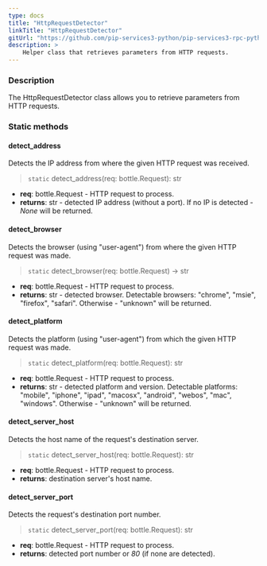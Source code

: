 ```yaml
---
type: docs
title: "HttpRequestDetector"
linkTitle: "HttpRequestDetector"
gitUrl: "https://github.com/pip-services3-python/pip-services3-rpc-python"
description: >
    Helper class that retrieves parameters from HTTP requests.
---
```


### Description

The HttpRequestDetector class allows you to retrieve parameters from HTTP requests. 

### Static methods

#### detect_address
Detects the IP address from where the given HTTP request was received.

> `static` detect_address(req: bottle.Request): str

- **req**: bottle.Request - HTTP request to process.
- **returns**: str - detected IP address (without a port). If no IP is detected - *None* will be returned.


#### detect_browser
Detects the browser (using "user-agent") from where the given HTTP request was made.

> `static` detect_browser(req: bottle.Request) -> str

- **req**: bottle.Request - HTTP request to process.
- **returns**: str - detected browser. Detectable browsers: "chrome", "msie", "firefox", "safari". Otherwise - "unknown" will be returned.


#### detect_platform
Detects the platform (using "user-agent") from which the given HTTP request was made.

> `static` detect_platform(req: bottle.Request): str

- **req**: bottle.Request - HTTP request to process.
- **returns**: str - detected platform and version. Detectable platforms: "mobile", "iphone",
"ipad",  "macosx", "android",  "webos", "mac", "windows". Otherwise - "unknown" will
be returned.


#### detect_server_host
Detects the host name of the request's destination server.

> `static` detect_server_host(req: bottle.Request): str

- **req**: bottle.Request - HTTP request to process.
- **returns**: destination server's host name.


#### detect_server_port
Detects the request's destination port number.

> `static` detect_server_port(req: bottle.Request): str

- **req**: bottle.Request - HTTP request to process.
- **returns**: detected port number or *80* (if none are detected).
